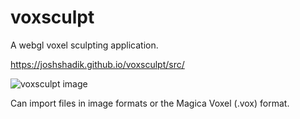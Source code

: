 # voxsculpt
A webgl voxel sculpting application.

https://joshshadik.github.io/voxsculpt/src/

![voxsculpt image](/images/sculpt0.png)

Can import files in image formats or the Magica Voxel (.vox) format.
